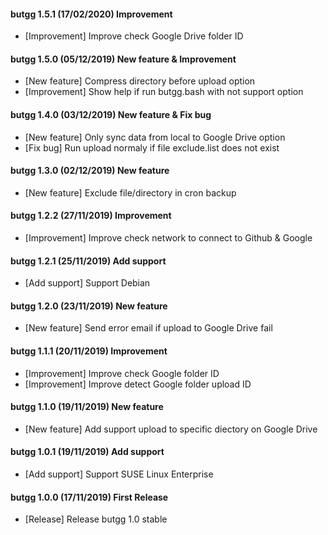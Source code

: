 #### butgg 1.5.1 (17/02/2020) Improvement
- [Improvement] Improve check Google Drive folder ID

#### butgg 1.5.0 (05/12/2019) New feature & Improvement
- [New feature] Compress directory before upload option
- [Improvement] Show help if run butgg.bash with not support option

#### butgg 1.4.0 (03/12/2019) New feature & Fix bug
- [New feature] Only sync data from local to Google Drive option
- [Fix bug] Run upload normaly if file exclude.list does not exist

#### butgg 1.3.0 (02/12/2019) New feature
- [New feature] Exclude file/directory in cron backup

#### butgg 1.2.2 (27/11/2019) Improvement
- [Improvement] Improve check network to connect to Github & Google

#### butgg 1.2.1 (25/11/2019) Add support
- [Add support] Support Debian

#### butgg 1.2.0 (23/11/2019) New feature
- [New feature] Send error email if upload to Google Drive fail

#### butgg 1.1.1 (20/11/2019) Improvement
- [Improvement] Improve check Google folder ID
- [Improvement] Improve detect Google folder upload ID

#### butgg 1.1.0 (19/11/2019) New feature
- [New feature] Add support upload to specific diectory on Google Drive

#### butgg 1.0.1 (19/11/2019) Add support
- [Add support] Support SUSE Linux Enterprise

#### butgg 1.0.0 (17/11/2019) First Release
- [Release] Release butgg 1.0 stable
